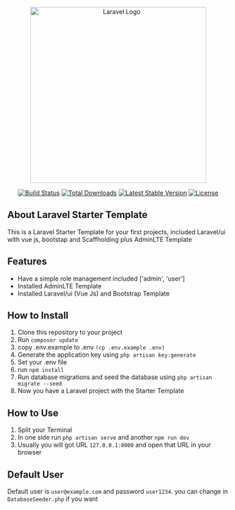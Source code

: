<p align="center"><a href="https://laravel.com" target="_blank"><img src="https://raw.githubusercontent.com/laravel/art/master/logo-lockup/5%20SVG/2%20CMYK/1%20Full%20Color/laravel-logolockup-cmyk-red.svg" width="400" alt="Laravel Logo"></a></p>

<p align="center">
<a href="https://github.com/laravel/framework/actions"><img src="https://github.com/laravel/framework/workflows/tests/badge.svg" alt="Build Status"></a>
<a href="https://packagist.org/packages/laravel/framework"><img src="https://img.shields.io/packagist/dt/laravel/framework" alt="Total Downloads"></a>
<a href="https://packagist.org/packages/laravel/framework"><img src="https://img.shields.io/packagist/v/laravel/framework" alt="Latest Stable Version"></a>
<a href="https://packagist.org/packages/laravel/framework"><img src="https://img.shields.io/packagist/l/laravel/framework" alt="License"></a>
</p>

## About Laravel Starter Template

This is a Laravel Starter Template for your first projects, included Laravel/ui with vue js, bootstap and Scaffholding plus AdminLTE Template

## Features

<ul>
  <li>Have a simple role management included ['admin', 'user']</li>
  <li>Installed AdminLTE Template</li>
  <li>Installed Laravel/ui (Vue Js) and Bootstrap Template</li>
</ul>

## How to Install

1. Clone this repository to your project
2. Run `composer update`
3. copy .env.example to .env `(cp .env.example .env)`
4. Generate the application key using `php artisan key:generate`
5. Set your .env file
6. run `npm install`
7. Run database migrations and seed the database using `php artisan migrate --seed`
8. Now you have a Laravel project with the Starter Template

## How to Use

1. Split your Terminal
2. In one side run `php artisan serve` and another `npm run dev`
3. Usually you will got URL `127.0.0.1:8000` and open that URL in your browser

## Default User

Default user is `user@example.com` and password `user1234`. you can change in `DatabaseSeeder.php` if you want

